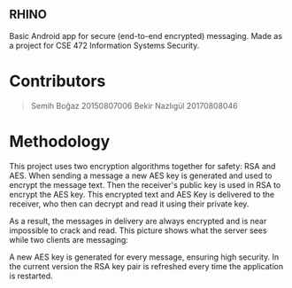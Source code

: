 ## RHINO
Basic Android app for secure (end-to-end encrypted) messaging.
Made as a project for CSE 472 Information Systems Security.


# Contributors

> Semih Boğaz     20150807006
> Bekir Nazlıgül  20170808046

# Methodology

This project uses two encryption algorithms together for safety: RSA and AES. When sending a message a new AES key is generated and used to encrypt the message text. Then the receiver's public key is used in RSA to encrypt the AES key. This encrypted text and AES Key is delivered to the receiver, who then can decrypt and read it using their private key.

As a result, the messages in delivery are always encrypted and is near impossible to crack and read. This picture shows what the server sees while two clients are messaging:


A new AES key is generated for every message, ensuring high security. In the current version the RSA key pair is refreshed every time the application is restarted. 
